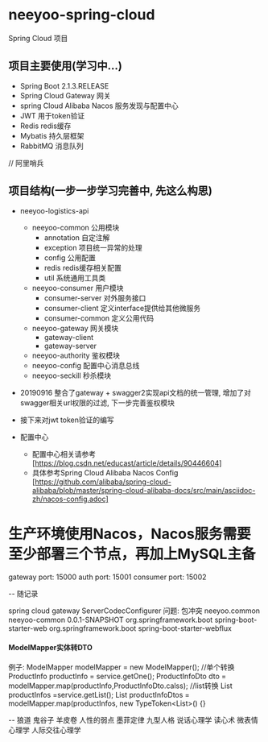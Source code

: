 # neeyoo-spring-cloud
Spring Cloud 项目

## 项目主要使用(学习中...)
- Spring Boot 2.1.3.RELEASE
- Spring Cloud Gateway 网关
- spring Cloud Alibaba Nacos 服务发现与配置中心
- JWT 用于token验证
- Redis redis缓存
- Mybatis 持久层框架
- RabbitMQ 消息队列

// 阿里哨兵

## 项目结构(一步一步学习完善中, 先这么构思)
- neeyoo-logistics-api
    - neeyoo-common 公用模块
        - annotation 自定注解
        - exception 项目统一异常的处理
        - config 公用配置
        - redis redis缓存相关配置
        - util 系统通用工具类
    - neeyoo-consumer 用户模块
    	- consumer-server 对外服务接口
    	- consumer-client 定义interface提供给其他微服务
    	- consumer-common 定义公用代码
    - neeyoo-gateway 网关模块
    	- gateway-client 
    	- gateway-server
    - neeyoo-authority 鉴权模块
    - neeyoo-config 配置中心消息总线
    - neeyoo-seckill 秒杀模块

- 20190916 整合了gateway + swagger2实现api文档的统一管理, 增加了对swagger相关url权限的过滤, 下一步完善鉴权模块
- 接下来对jwt token验证的编写
- 配置中心
    - 配置中心相关请参考 [https://blog.csdn.net/educast/article/details/90446604]
    - 具体参考Spring Cloud Alibaba Nacos Config [https://github.com/alibaba/spring-cloud-alibaba/blob/master/spring-cloud-alibaba-docs/src/main/asciidoc-zh/nacos-config.adoc]

# 生产环境使用Nacos，Nacos服务需要至少部署三个节点，再加上MySQL主备


gateway port: 15000
auth port: 15001
consumer port: 15002


-- 随记录

spring cloud gateway ServerCodecConfigurer 问题: 包冲突
<dependency>
	<groupId>neeyoo.common</groupId>
	<artifactId>neeyoo-common</artifactId>
	<version>0.0.1-SNAPSHOT</version>
	<exclusions>
	    <exclusion>
	        <groupId>org.springframework.boot</groupId>
	        <artifactId>spring-boot-starter-web</artifactId>
	    </exclusion>
	    <exclusion>
	        <groupId>org.springframework.boot</groupId>
	        <artifactId>spring-boot-starter-webflux</artifactId>
	    </exclusion>
	</exclusions>
</dependency>


#### ModelMapper实体转DTO
例子:
ModelMapper modelMapper = new ModelMapper();
//单个转换
ProductInfo productInfo = service.getOne();
ProductInfoDto dto = modelMapper.map(productInfo,ProductInfoDto.calss);
//list转换
List<ProductInfo> productInfos =service.getList();
List<ProductInfoDto> productInfoDtos = modelMapper.map(productInfos, new TypeToken<List<ProductInfoDto>>() {}





-- 狼道 鬼谷子 羊皮卷 人性的弱点 墨菲定律 九型人格 说话心理学 读心术 微表情心理学 人际交往心理学














































